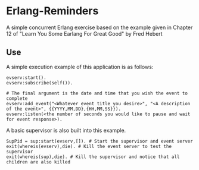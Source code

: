 # Erlang-Reminders
A simple concurrent Erlang exercise based on the example given in Chapter 12 of "Learn You Some Earlang For Great Good" by Fred Hebert

## Use
A simple execution example of this application is as follows:

```
evserv:start().
evserv:subscribe(self()).

# The final argument is the date and time that you wish the event to complete
evserv:add_event("<Whatever event title you desire>", "<A description of the event>", {{YYYY,MM,DD},{HH,MM,SS}}).
evserv:listen(<the number of seconds you would like to pause and wait for event response>).
```

A basic supervisor is also built into this example.

```
SupPid = sup:start(evserv,[]). # Start the supervisor and event server
exit(whereis(evserv),die). # Kill the event server to test the supervisor
exit(whereis(sup),die). # Kill the supervisor and notice that all children are also killed
```
